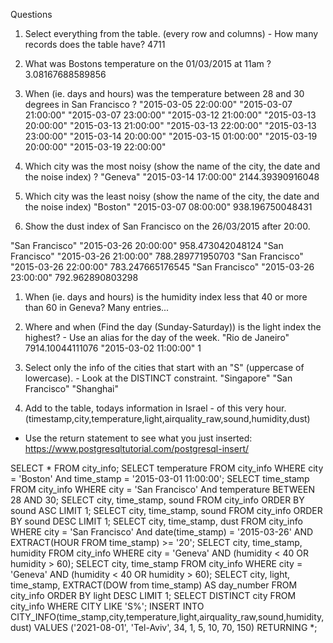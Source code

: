 Questions
1. Select everything from the table. (every row and columns) - How many records does the table have? 
   4711

2. What was Bostons temperature on the 01/03/2015 at 11am ? 
   3.08167688589856

3. When (ie. days and hours) was the temperature between 28 and 30 degrees in San Francisco ? 
"2015-03-05 22:00:00"
"2015-03-07 21:00:00"
"2015-03-07 23:00:00"
"2015-03-12 21:00:00"
"2015-03-13 20:00:00"
"2015-03-13 21:00:00"
"2015-03-13 22:00:00"
"2015-03-13 23:00:00"
"2015-03-14 20:00:00"
"2015-03-15 01:00:00"
"2015-03-19 20:00:00"
"2015-03-19 22:00:00"

4. Which city was the most noisy (show the name of the city, the date and the noise index) ?
"Geneva"	"2015-03-14 17:00:00"	2144.39390916048

5. Which city was the least noisy (show the name of the city, the date and the noise index)
"Boston"	"2015-03-07 08:00:00"	938.196750048431

6. Show the dust index of San Francisco on the 26/03/2015 after 20:00.

"San Francisco"	"2015-03-26 20:00:00"	958.473042048124
"San Francisco"	"2015-03-26 21:00:00"	788.289771950703
"San Francisco"	"2015-03-26 22:00:00"	783.247665176545
"San Francisco"	"2015-03-26 23:00:00"	792.962890803298

1. When (ie. days and hours) is the humidity index less that 40 or more than 60 in Geneva?
Many entries...

8. Where and when (Find the day (Sunday-Saturday)) is the light index the highest? - Use an alias for the day of the week.
"Rio de Janeiro"	7914.10044111076	"2015-03-02 11:00:00"	1

9.  Select only the info of the cities that start with an "S" (uppercase of lowercase). - Look at the DISTINCT constraint.
"Singapore"
"San Francisco"
"Shanghai"

10. Add to the table, todays information in Israel - of this very hour. (timestamp,city,temperature,light,airquality_raw,sound,humidity,dust)
- Use the return statement to see what you just inserted: https://www.postgresqltutorial.com/postgresql-insert/

SELECT * FROM city_info;
SELECT temperature FROM city_info WHERE city = 'Boston' And time_stamp = '2015-03-01 11:00:00';
SELECT time_stamp FROM city_info WHERE city = 'San Francisco' And temperature BETWEEN 28 AND 30;
SELECT city, time_stamp, sound FROM city_info ORDER BY sound ASC LIMIT 1;
SELECT city, time_stamp, sound FROM city_info ORDER BY sound DESC LIMIT 1;
SELECT city, time_stamp, dust FROM city_info WHERE city = 'San Francisco' And date(time_stamp) = '2015-03-26' AND EXTRACT(HOUR FROM time_stamp) >= '20';
SELECT city, time_stamp, humidity FROM city_info WHERE city = 'Geneva' AND (humidity < 40 OR humidity > 60);
SELECT city, time_stamp FROM city_info WHERE city = 'Geneva' AND (humidity < 40 OR humidity > 60);
SELECT city, light, time_stamp, EXTRACT(DOW from time_stamp) AS day_number FROM city_info ORDER BY light DESC LIMIT 1;
SELECT DISTINCT city FROM city_info WHERE CITY LIKE 'S%';
INSERT INTO CITY_INFO(time_stamp,city,temperature,light,airquality_raw,sound,humidity,dust)
VALUES ('2021-08-01', 'Tel-Aviv', 34, 1, 5, 10, 70, 150)
RETURNING *;